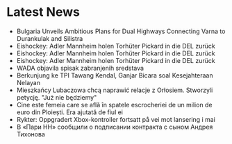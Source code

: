 # Latest News
-  Bulgaria Unveils Ambitious Plans for Dual Highways Connecting Varna to Durankulak and Silistra
-  Eishockey: Adler Mannheim holen Torhüter Pickard in die DEL zurück
-  Eishockey: Adler Mannheim holen Torhüter Pickard in die DEL zurück
-  Eishockey: Adler Mannheim holen Torhüter Pickard in die DEL zurück
-  WADA objavila spisak zabranjenih sredstava
-  Berkunjung ke TPI Tawang Kendal, Ganjar Bicara soal Kesejahteraan Nelayan
-  Mieszkańcy Lubaczowa chcą naprawić relacje z Orłosiem. Stworzyli petycję. "Już nie będziemy"
-  Cine este femeia care se află în spatele escrocheriei de un milion de euro din Ploiești. Era ajutată de fiul ei
-  Rykter: Oppgradert Xbox-kontroller fortsatt på vei mot lansering i mai
-  В «Пари НН» сообщили о подписании контракта с сыном Андрея Тихонова
